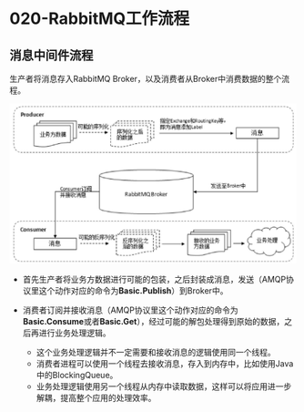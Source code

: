 # 020-RabbitMQ工作流程

## 消息中间件流程

生产者将消息存入RabbitMQ Broker，以及消费者从Broker中消费数据的整个流程。

<img src="../../../../assets/image-20201130125444888.png" alt="image-20201130125444888" style="zoom:50%;" />

- 首先生产者将业务方数据进行可能的包装，之后封装成消息，发送（AMQP协议里这个动作对应的命令为**Basic.Publish**）到Broker中。

- 消费者订阅并接收消息（AMQP协议里这个动作对应的命令为**Basic.Consume**或者**Basic.Get**），经过可能的解包处理得到原始的数据，之后再进行业务处理逻辑。
  - 这个业务处理逻辑并不一定需要和接收消息的逻辑使用同一个线程。
  - 消费者进程可以使用一个线程去接收消息，存入到内存中，比如使用Java中的BlockingQueue。
  - 业务处理逻辑使用另一个线程从内存中读取数据，这样可以将应用进一步解耦，提高整个应用的处理效率。

## 